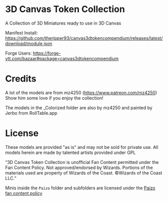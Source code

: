 # 3D Canvas Token Collection
A Collection of 3D Miniatures ready to use in 3D Canvas

Manifest Install: https://github.com/theripper93/canvas3dtokencompendium/releases/latest/download/module.json

Forge Users: https://forge-vtt.com/bazaar#package=canvas3dtokencompendium

# Credits

A lot of the models are from mz4250 (https://www.patreon.com/mz4250) Show him some love if you enjoy the collection!

The models in the _Colorized folder are also by mz4250 and painted by Jerbo from RollTable.app

# License

These models are provided "as is" and may not be sold for private use. All models herein are made by talented artists provided under GPL

“3D Canvas Token Collection is unofficial Fan Content permitted under the Fan Content Policy. Not approved/endorsed by Wizards. Portions of the materials used are property of Wizards of the Coast. ©Wizards of the Coast LLC.”

Minis inside the `Paizo` folder and subfolders are licensed under the [Paizo fan content policy](https://paizo.com/community/communityuse)
